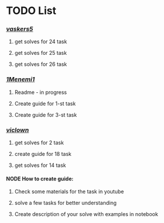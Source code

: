 # TODO List

### [*vaskers5*](https://github.com/vaskers5)

1) get solves for 24 task

2) get solves for 25 task

3) get solves for 26 task

### [*1Menemi1*](https://github.com/1Menemi1)

1) Readme - in progress

2) Create guide for 1-st task

3) Create guide for 3-st task


### [*viclown*](https://github.com/viclown)

1) get solves for 2 task

2) create guide for 18 task

3) get solves for 14 task

#### NODE How to create guide:

1) Check some materials for the task in youtube

2) solve a few tasks for better understanding

3) Create description of your solve with examples in notebook

